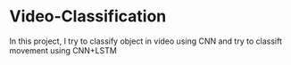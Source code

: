 # Video-Classification
In this project, I try to classify object in video using CNN and try to classift movement using CNN+LSTM

